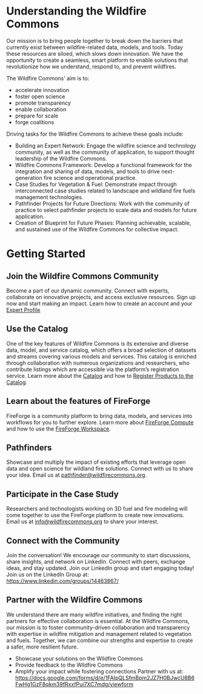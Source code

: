 # Understanding the Wildfire Commons

Our mission is to bring people together to break down the barriers that currently exist between wildfire-related data, models, and tools. Today these resources are siloed, which slows down innovation. We have the opportunity to create a seamless, smart platform to enable solutions that revolutionize how we understand, respond to, and prevent wildfires.

The Wildfire Commons' aim is to:
- accelerate innovation
- foster open science
- promote transparency
- enable collaboration
- prepare for scale
- forge coalitions

Driving tasks for the Wildfire Commons to achieve these goals include:
- Building an Expert Network: Engage the wildfire science and technology community, as well as the community of application, to support thought leadership of the Wildfire Commons.
- Wildfire Commons Framework: Develop a functional framework for the integration and sharing of data, models, and tools to drive next-generation fire science and operational practice.
- Case Studies for Vegetation & Fuel: Demonstrate impact through interconnected case studies related to landscape and wildland fire fuels management technologies.
- Pathfinder Projects for Future Directions: Work with the community of practice to select pathfinder projects to scale data and models for future application.
- Creation of Blueprint for Future Phases: Planning achievable, scalable, and sustained use of the Wildfire Commons for collective impact.


# Getting Started

## Join the Wildfire Commons Community
Become a part of our dynamic community. Connect with experts, collaborate on innovative projects, and access exclusive resources. Sign up now and start making an impact. Learn how to create an account and your [Expert Profile](https://documentation.wildfirecommons.org/documentation/start/signin/) 

## Use the Catalog
One of the key features of Wildfire Commons is its extensive and diverse data, model, and service catalog, which offers a broad selection of datasets and streams covering various models and services. This catalog is enriched through collaboration with numerous organizations and researchers, who contribute listings which are accessible via the platform’s registration service. Learn more about the [Catalog](https://documentation.wildfirecommons.org/documentation/catalog/catalog/) and how to [Register Products to the Catalog](https://documentation.wildfirecommons.org/documentation/catalog/register-data/).

## Learn about the features of FireForge
FireForge is a community platform to bring data, models, and services into workflows for you to further explore. Learn more about [FireForge Compute](https://documentation.wildfirecommons.org/documentation/jupyter/jupyterhub/) and how to use the [FireForge Workspace](https://documentation.wildfirecommons.org/documentation/workspace/). 

## Pathfinders
Showcase and multiply the impact of existing efforts that leverage open data and open science for wildland fire solutions. Connect with us to share your idea. Email us at pathfinder@wildfirecommons.org.

## Participate in the Case Study
Researchers and technologists working on 3D fuel and fire modeling will come together to use the FireForge platform to create new innovations. Email us at info@wildfirecommons.org to share your interest.

## Connect with the Community
Join the conversation! We encourage our community to start discussions, share insights, and network on LinkedIn. Connect with peers, exchange ideas, and stay updated. Join our LinkedIn group and start engaging today! Join us on the LinkedIn Group at: https://www.linkedin.com/groups/14463867/
 
## Partner with the Wildfire Commons
We understand there are many wildfire initiatives, and finding the right partners for effective collaboration is essential. At the Wildfire Commons, our mission is to foster community-driven collaboration and transparency with expertise in wildfire mitigation and management related to vegetation and fuels. Together, we can combine our strengths and expertise to create a safer, more resilient future.
- Showcase your solutions on the Wildfire Commons
- Provide feedback to the Wildfire Commons
- Amplify your impact while fostering connections
Partner with us at: https://docs.google.com/forms/d/e/1FAIpQLSfmBpm2JZ7H0BJwcU8B6FwHg1GzF8qkm39fRxxfPui7XC7mdg/viewform

